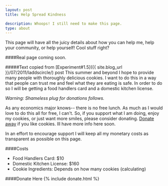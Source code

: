 ```yaml
---
layout: post
title: Help Spread Kindness

description: Whoops! I still need to make this page.
type: about
---
```


This page will have all the juicy details about how you can help me, help your community, or help yourself! Cool stuff right?

####Real page coming soon.

#####Text copied from [Experiment#1.5]({{ site.blog_url }}/07/2011/laddscircle/) post
This summer and beyond I hope to provide many people with thoroughly delicious cookies. I want to do this in a way that people can trust me and feel what they are eating is safe. In order to do so I will be getting a food handlers card and a domestic kitchen license. 

_Warning: Shameless plug for donations follows._

As any economics major knows-- there is no free lunch. As much as I would love to do this all for free, I can't. So, if you support what I am doing, enjoy my cookies, or just want more smiles, please consider donating. [Donate away](https://www.wepay.com/donate/128714) if you like cookies. Ill have more info here soon.

In an effort to encourage support I will keep all my monetary costs as transparent as possible on this page.

####Costs

*	Food Handlers Card: $10
*	Domestic Kitchen License: $160
*	Cookie Ingredients: Depends on how many cookies (calculating)

####Donate Here
{% include donate.html %}